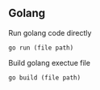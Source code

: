 ## Golang

Run golang code directly
```
go run (file path)
```

Build golang exectue file
```
go build (file path)
```